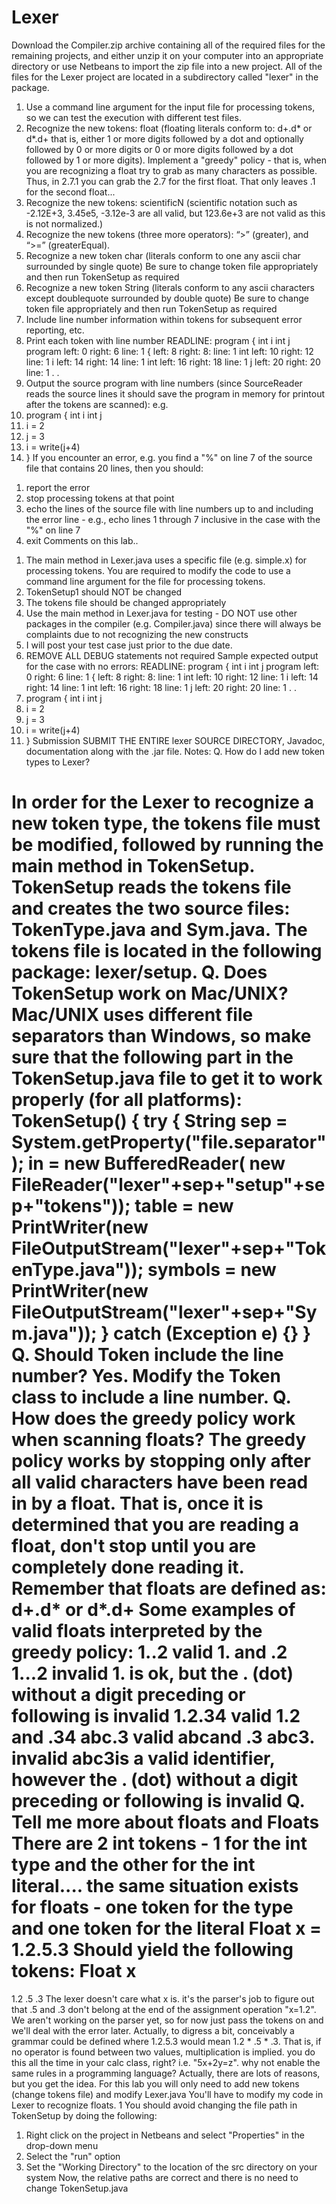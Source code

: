 # Lexer
<b></b>
Download the Compiler.zip archive containing all of the required files for the remaining projects, and either
unzip it on your computer into an appropriate directory or use Netbeans to import the zip file into a new
project. All of the files for the Lexer project are located in a subdirectory called "lexer" in the package.
1. Use a command line argument for the input file for processing tokens, so we can test the execution
with different test files.
2. Recognize the new tokens: float <float> (floating literals conform to: d+.d* or d*.d+ that is,
either 1 or more digits followed by a dot and optionally followed by 0 or more digits or
0 or more digits followed by a dot followed by 1 or more digits). Implement a "greedy" policy -
that is, when you are recognizing a float try to grab as many characters as possible.
Thus, in 2.7.1 you can grab the 2.7 for the first float. That only leaves .1 for the second float...
3. Recognize the new tokens: scientificN <scienentificN> (scientific notation such as -2.12E+3,
3.45e5, -3.12e-3 are all valid, but 123.6e+3 are not valid as this is not normalized.)
4. Recognize the new tokens (three more operators): “>” (greater), and “>=” (greaterEqual).
5. Recognize a new token char <char> (literals conform to one any ascii char surrounded by single
quote)
Be sure to change token file appropriately and then run TokenSetup as required
6. Recognize a new token String <string> (literals conform to any ascii characters except doublequote
surrounded by double quote)
Be sure to change token file appropriately and then run TokenSetup as required
7. Include line number information within tokens for subsequent error reporting, etc.
8. Print each token with line number
READLINE: program { int i int j
program left: 0 right: 6 line: 1
{ left: 8 right: 8: line: 1
int left: 10 right: 12 line: 1
i left: 14 right: 14 line: 1
int left: 16 right: 18 line: 1
j left: 20 right: 20 line: 1
.
.
9. Output the source program with line numbers (since SourceReader reads the source lines it should
save the program in memory for printout after the tokens are scanned):
e.g.
1. program { int i int j
2. i = 2
3. j = 3
4. i = write(j+4)
5. }
If you encounter an error, e.g. you find a "%" on line 7 of the source file that contains 20 lines,
then you should:
1) report the error
2) stop processing tokens at that point
3) echo the lines of the source file with line numbers up to and including the error line - e.g.,
echo lines 1 through 7 inclusive in the case with the "%" on line 7
4) exit
Comments on this lab..
1. The main method in Lexer.java uses a specific file (e.g. simple.x) for processing
tokens. You are required to modify the code to use a command line argument for
the file for processing tokens.
2. TokenSetup1
should NOT be changed
3. The tokens file should be changed appropriately
4. Use the main method in Lexer.java for testing - DO NOT use other packages in
the compiler (e.g. Compiler.java) since there will always be complaints due to
not recognizing the new constructs
5. I will post your test case just prior to the due date.
6. REMOVE ALL DEBUG statements not required
Sample expected output for the case with no errors:
READLINE: program { int i int j
program left: 0 right: 6 line: 1
{ left: 8 right: 8: line: 1
int left: 10 right: 12 line: 1
i left: 14 right: 14 line: 1
int left: 16 right: 18 line: 1
j left: 20 right: 20 line: 1
.
.
1. program { int i int j
2. i = 2
3. j = 3
4. i = write(j+4)
5. }
Submission
SUBMIT THE ENTIRE lexer SOURCE DIRECTORY, Javadoc, documentation along
with the .jar file.
Notes:
Q. How do I add new token types to Lexer?
 
In order for the Lexer to recognize a new token type, the tokens file must be modified,
followed by running the main method in TokenSetup. TokenSetup reads the tokens file
and creates the two source files: TokenType.java and Sym.java. The tokens file is located
in the following package: lexer/setup.
Q. Does TokenSetup work on Mac/UNIX?
Mac/UNIX uses different file separators than Windows, so make sure that the following
part in the TokenSetup.java file to get it to work properly (for all platforms):
TokenSetup() {
 try {
 String sep = System.getProperty("file.separator");
 in = new BufferedReader( new
FileReader("lexer"+sep+"setup"+sep+"tokens"));
 table = new PrintWriter(new
FileOutputStream("lexer"+sep+"TokenType.java"));
 symbols = new PrintWriter(new
FileOutputStream("lexer"+sep+"Sym.java"));
 } catch (Exception e) {}
}
Q. Should Token include the line number?
Yes. Modify the Token class to include a line number.
Q. How does the greedy policy work when scanning floats?
The greedy policy works by stopping only after all valid characters have been read in by
a float. That is, once it is determined that you are reading a float, don't stop until you are
completely done reading it. Remember that floats are defined as:
d+.d* or d*.d+
Some examples of valid floats interpreted by the greedy policy:
1..2 valid 1. and .2
1...2 invalid 1. is ok, but the . (dot) without a digit preceding or following is
invalid
1.2.34 valid 1.2 and .34
abc.3 valid abcand .3
abc3. invalid abc3is a valid identifier, however the . (dot) without a digit preceding
or following is invalid
Q. Tell me more about floats and Floats
There are 2 int tokens - 1 for the int type and the other for the int literal.... the same
situation exists for floats - one token for the type and one token for the literal
Float x = 1.2.5.3
Should yield the following tokens:
Float
x
=
1.2
.5
.3
The lexer doesn't care what x is. it's the parser's job to figure out that .5 and .3 don't
belong at the end of the assignment operation "x=1.2".
We aren't working on the parser yet, so for now just pass the tokens on and we'll deal
with the error later. Actually, to digress a bit, conceivably a grammar could be defined
where 1.2.5.3 would mean 1.2 * .5 * .3.
That is, if no operator is found between two values, multiplication is implied. you do this
all the time in your calc class, right?
i.e. "5x+2y=z". why not enable the same rules in a programming language?
Actually, there are lots of reasons, but you get the idea.
For this lab you will only need to add new tokens (change tokens file) and modify
Lexer.java You'll have to modify my code in Lexer to recognize floats.
1 You should avoid changing the file path in TokenSetup by doing the following:
1. Right click on the project in Netbeans and select "Properties" in the drop-down menu
2. Select the "run" option
3. Set the "Working Directory" to the location of the src directory on your system
Now, the relative paths are correct and there is no need to change TokenSetup.java
